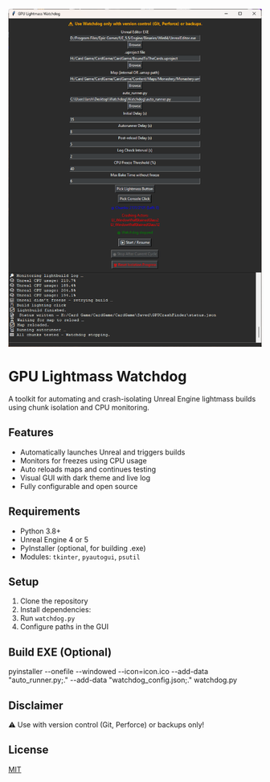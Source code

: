 ![Watchdog UI Preview](images/watchdog_ui.png)
# GPU Lightmass Watchdog

A toolkit for automating and crash-isolating Unreal Engine lightmass builds using chunk isolation and CPU monitoring.

## Features

- Automatically launches Unreal and triggers builds
- Monitors for freezes using CPU usage
- Auto reloads maps and continues testing
- Visual GUI with dark theme and live log
- Fully configurable and open source

## Requirements

- Python 3.8+
- Unreal Engine 4 or 5
- PyInstaller (optional, for building .exe)
- Modules: `tkinter`, `pyautogui`, `psutil`

## Setup

1. Clone the repository
2. Install dependencies:
3. Run `watchdog.py`
4. Configure paths in the GUI

## Build EXE (Optional)

pyinstaller --onefile --windowed --icon=icon.ico --add-data "auto_runner.py;." --add-data "watchdog_config.json;." watchdog.py


## Disclaimer

⚠️ Use with version control (Git, Perforce) or backups only!

## License

[MIT](LICENSE)




